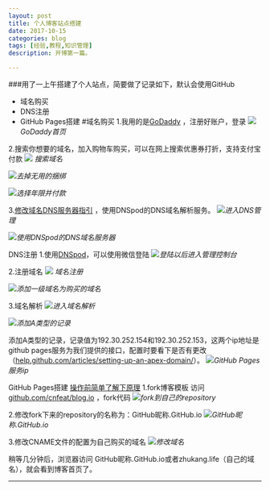 ```yaml
---
layout: post
title: 个人博客站点搭建
date: 2017-10-15
categories: blog
tags: [经验,教程,知识管理]
description: 开博第一篇。

---
```

###用了一上午搭建了个人站点，简要做了记录如下，默认会使用GitHub
- 域名购买
- DNS注册
- GitHub Pages搭建
#域名购买
1.我用的是[GoDaddy](https://sg.godaddy.com/zh?cvosrc=ppc.baidu.Title&matchtype=Exact&mkwid=OdF1WcMU_pkw_Title_pmt_Exact_&isc=GPPTDOD100) ，注册好账户，登录
![](http://upload-images.jianshu.io/upload_images/726103-f22c2803cc651fcd.png?imageMogr2/auto-orient/strip%7CimageView2/2/w/1240)     *GoDaddy首页*

2.搜索你想要的域名，加入购物车购买，可以在网上搜索优惠券打折，支持支付宝付款
![](http://upload-images.jianshu.io/upload_images/726103-50a1aa42e121e3cb.png?imageMogr2/auto-orient/strip%7CimageView2/2/w/1240) *搜索域名*

![](http://upload-images.jianshu.io/upload_images/726103-f663fb35d33ec895.png?imageMogr2/auto-orient/strip%7CimageView2/2/w/1240)*去掉无用的捆绑*

![](http://upload-images.jianshu.io/upload_images/726103-5b192deff8e8b04f.png?imageMogr2/auto-orient/strip%7CimageView2/2/w/1240)*选择年限并付款*

3.[修改域名DNS服务器指引](https://cloud.tencent.com/document/product/302/5518) ，使用DNSpod的DNS域名解析服务。
![](http://upload-images.jianshu.io/upload_images/726103-5b7a954ae98d4f37.png?imageMogr2/auto-orient/strip%7CimageView2/2/w/1240)*进入DNS管理*

![](http://upload-images.jianshu.io/upload_images/726103-295323f0921cd97d.png?imageMogr2/auto-orient/strip%7CimageView2/2/w/1240)*使用DNSpod的DNS域名服务器*

DNS注册
1.使用[DNSpod](https://www.dnspod.cn/)，可以使用微信登陆
![](http://upload-images.jianshu.io/upload_images/726103-992e41f896b9f07f.png?imageMogr2/auto-orient/strip%7CimageView2/2/w/1240)*登陆以后进入管理控制台*

2.注册域名
![](http://upload-images.jianshu.io/upload_images/726103-6a0bc0c5ce4196c4.png?imageMogr2/auto-orient/strip%7CimageView2/2/w/1240) *域名注册*

![](http://upload-images.jianshu.io/upload_images/726103-a9fc9087c2994d8e.png?imageMogr2/auto-orient/strip%7CimageView2/2/w/1240)*添加一级域名为购买的域名*

3.域名解析
![](http://upload-images.jianshu.io/upload_images/726103-d7f61344b796019a.png?imageMogr2/auto-orient/strip%7CimageView2/2/w/1240)*进入域名解析*

![](http://upload-images.jianshu.io/upload_images/726103-407376b94482f545.png?imageMogr2/auto-orient/strip%7CimageView2/2/w/1240)*添加A类型的记录*

添加A类型的记录，记录值为192.30.252.154和192.30.252.153，这两个ip地址是github pages服务为我们提供的接口，配置时要看下是否有更改（[help.github.com/articles/setting-up-an-apex-domain/](https://help.github.com/articles/setting-up-an-apex-domain/)）。
![](http://upload-images.jianshu.io/upload_images/726103-8710769d62fecc91.png?imageMogr2/auto-orient/strip%7CimageView2/2/w/1240)*GitHub Pages 服务ip*

GitHub Pages搭建
[操作前简单了解下原理](https://pages.github.com/) 
1.fork博客模板
访问[github.com/cnfeat/blog.io](https://github.com/cnfeat/blog.io) ，fork代码
![](http://upload-images.jianshu.io/upload_images/726103-d75573b20a7bf81e.png?imageMogr2/auto-orient/strip%7CimageView2/2/w/1240)*fork到自己的repository*

2.修改fork下来的repository的名称为：GitHub昵称.GitHub.io
![](http://upload-images.jianshu.io/upload_images/726103-2c7818266103074d.png?imageMogr2/auto-orient/strip%7CimageView2/2/w/1240)*GitHub昵称.GitHub.io*

 3.修改CNAME文件的配置为自己购买的域名
![](http://upload-images.jianshu.io/upload_images/726103-0e0dea147ca2418d.png?imageMogr2/auto-orient/strip%7CimageView2/2/w/1240)*修改域名*

稍等几分钟后，浏览器访问 GitHub昵称.GitHub.io或者zhukang.life（自己的域名），就会看到博客首页了。

---
